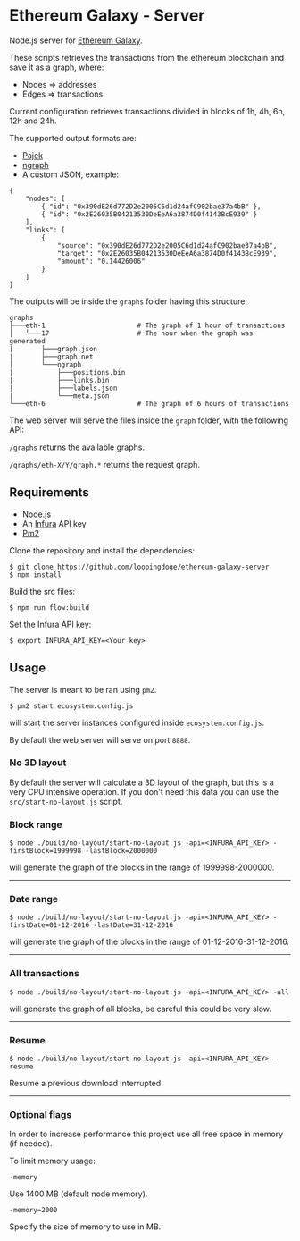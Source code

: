 # Ethereum Galaxy - Server

Node.js server for [Ethereum Galaxy](https://github.com/Ross94/ethereum-galaxy).

These scripts retrieves the transactions from the ethereum blockchain and save it as a graph, where:

*   Nodes => addresses
*   Edges => transactions

Current configuration retrieves transactions divided in blocks of 1h, 4h, 6h, 12h and 24h.

The supported output formats are:

*   [Pajek](https://gephi.org/users/supported-graph-formats/pajek-net-format/)
*   [ngraph](https://github.com/anvaka/ngraph)
*   A custom JSON, example:

```
{
    "nodes": [
        { "id": "0x390dE26d772D2e2005C6d1d24afC902bae37a4bB" },
        { "id": "0x2E26035B04213530DeEeA6a3874D0f4143BcE939" }
    ],
    "links": [
        {
            "source": "0x390dE26d772D2e2005C6d1d24afC902bae37a4bB",
            "target": "0x2E26035B04213530DeEeA6a3874D0f4143BcE939",
            "amount": "0.14426006"
        }
    ]
}
```

The outputs will be inside the `graphs` folder having this structure:

```
graphs
├───eth-1                       # The graph of 1 hour of transactions
│   └───17                      # The hour when the graph was generated
|       ├───graph.json
|       ├───graph.net
│       └───ngraph
|           ├───positions.bin
|           ├───links.bin
|           ├───labels.json
|           └───meta.json
└───eth-6                       # The graph of 6 hours of transactions
```

The web server will serve the files inside the `graph` folder, with the following API:

`/graphs` returns the available graphs.

`/graphs/eth-X/Y/graph.*` returns the request graph.

## Requirements

*   Node.js
*   An [Infura](https://infura.io/) API key
*   [Pm2](http://pm2.keymetrics.io/)

Clone the repository and install the dependencies:

```
$ git clone https://github.com/loopingdoge/ethereum-galaxy-server
$ npm install
```

Build the src files:

```
$ npm run flow:build
```

Set the Infura API key:

```
$ export INFURA_API_KEY=<Your key>
```

## Usage

The server is meant to be ran using `pm2`.

```
$ pm2 start ecosystem.config.js
```

will start the server instances configured inside `ecosystem.config.js`.

By default the web server will serve on port `8888`.

### No 3D layout

By default the server will calculate a 3D layout of the graph, but this is a very CPU intensive operation. If you don't need this data you can use the `src/start-no-layout.js` script.

### Block range

```
$ node ./build/no-layout/start-no-layout.js -api=<INFURA_API_KEY> -firstBlock=1999998 -lastBlock=2000000
```

will generate the graph of the blocks in the range of 1999998-2000000.

---

### Date range

```
$ node ./build/no-layout/start-no-layout.js -api=<INFURA_API_KEY> -firstDate=01-12-2016 -lastDate=31-12-2016
```

will generate the graph of the blocks in the range of 01-12-2016-31-12-2016.

---

### All transactions

```
$ node ./build/no-layout/start-no-layout.js -api=<INFURA_API_KEY> -all
```

will generate the graph of all blocks, be careful this could be very slow.

---

### Resume

```
$ node ./build/no-layout/start-no-layout.js -api=<INFURA_API_KEY> -resume
```

Resume a previous download interrupted.

---

### Optional flags

In order to increase performance this project use all free space in memory (if needed).

To limit memory usage:

```
-memory
```

Use 1400 MB (default node memory).

```
-memory=2000
```

Specify the size of memory to use in MB.
